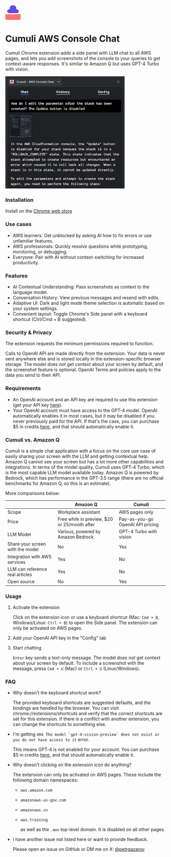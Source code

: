 ![Logo](public/icons/logo48.png)

# Cumuli AWS Console Chat

Cumuli Chrome extension adds a side panel with LLM chat to all AWS pages, and lets you add screenshots of the console to your queries to get context-aware responses. It's similar to Amazon Q but uses GPT-4 Turbo with vision.

<img src="Cumuli_CloudFormation.jpg" alt="Screenshot" width="375px">

### Installation

Install on the [Chrome web store](https://chromewebstore.google.com/detail/cumuli-aws-console-chat/ekdfdahmkpbenhccafhdkmjfgcioejbc)

### Use cases

- AWS learners: Get unblocked by asking AI how to fix errors or use unfamiliar features.
- AWS professionals: Quickly resolve questions while prototyping, monitoring, or debugging.
- Everyone: Pair with AI without context-switching for increased productivity.

### Features

- AI Contextual Understanding: Pass screenshots as context to the language model.
- Conversation History: View previous messages and resend with edits.
- Adaptive UI: Dark and light mode theme selection is automatic based on your system settings.
- Convenient layout: Toggle Chrome's Side panel with a keyboard shortcut (Ctrl/Cmd + B suggested).

### Security & Privacy

The extension requests the minimum permissions required to function.

Calls to OpenAI API are made directly from the extension. Your data is never sent anywhere else and is stored locally in the extension-specific browser storage. The model does _not_ get context about your screen by default, and the screenshot feature is optional. OpenAI Terms and policies apply to the data you send to their API.

### Requirements

- An OpenAI account and an API key are required to use this extension (get your API key [here](https://platform.openai.com/api-keys)).
- Your OpenAI account must have access to the GPT-4 model. OpenAI automatically enables it in most cases, but it may be disabled if you never previously paid for the API. If that's the case, you can purchase $5 in credits [here](https://platform.openai.com/account/billing/overview), and that should automatically enable it.

### Cumuli vs. Amazon Q

Cumuli is a simple chat application with a focus on the core use case of easily sharing your screen with the LLM and getting contextual help.
Amazon Q cannot see your screen but has a lot more other capabilities and integrations. In terms of the model quality, Cumuli uses GPT-4 Turbo, which is the most capable LLM model available today. Amazon Q is powered by Bedrock, which has performance in the GPT-3.5 range (there are no official benchmarks for Amazon Q, so this is an estimate).

More comparisons below:

|                                  | Amazon Q                                     | Cumuli                           |
| -------------------------------- | -------------------------------------------- | -------------------------------- |
| Scope                            | Workplace assistant                          | AWS pages only                   |
| Price                            | Free while in preview, $20 or 25/month after | Pay-as-you-go OpenAI API pricing |
| LLM Model                        | Various, powered by Amazon Bedrock           | GPT-4 Turbo with vision          |
| Share your screen with the model | No                                           | Yes                              |
| Integration with AWS services    | Yes                                          | No                               |
| LLM can reference real articles  | Yes                                          | No                               |
| Open source                      | No                                           | Yes                              |

### Usage

1. Activate the extension

   Click on the extension icon or use a keyboard shortcut (Mac: `Cmd + B`, Windows/Linux: `Ctrl + B`) to open the Side panel. The extension can only be activated on AWS pages.

2. Add your OpenAI API key in the "Config" tab

3. Start chatting

   `Enter` key sends a text-only message. The model does _not_ get context about your screen by default. To include a screenshot with the message, press `Cmd + U` (Mac) or `Ctrl + U` (Linux/Windows).

### FAQ

- Why doesn't the keyboard shortcut work?

  The provided keyboard shortcuts are suggested defaults, and the bindings are handled by the browser. You can visit chrome://extensions/shortcuts and verify that the correct shortcuts are set for this extension. If there is a conflict with another extension, you can change the shortcuts to something else.

- I'm getting `` 404 The model `gpt-4-vision-preview` does not exist or you do not have access to it `` error.

  This means GPT-4 is not enabled for your account. You can purchase $5 in credits [here](https://platform.openai.com/account/billing/overview), and that should automatically enable it.

- Why doesn't clicking on the extension icon do anything?

  The extension can only be activated on AWS pages. These include the following domain namespaces:

  - `aws.amazon.com`
  - `amazonaws-us-gov.com`
  - `amazonaws.cn`
  - `aws.training`

    as well as the `.aws` top-level domain. It is disabled on all other pages.

- I have another issue not listed here or want to provide feedback.

  Please open an issue on GitHub or DM me on X: [@petrgazarov](https://twitter.com/PetrGazarov)
